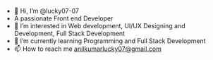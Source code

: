 - 👋 Hi, I’m @lucky07-07
- A passionate Front end Developer
- 👀 I’m interested in  Web development, UI/UX Designing and Development, Full Stack Development
- 🌱 I’m currently learning Programming and Full Stack Development
- 📫 How to reach me anilkumarlucky07@gmail.com

<!---
lucky07-07/lucky07-07 is a ✨ special ✨ repository because its `README.md` (this file) appears on your GitHub profile.
You can click the Preview link to take a look at your changes.
--->
